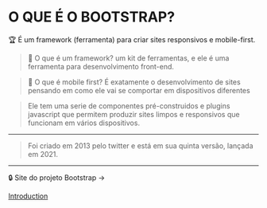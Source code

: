 # O QUE É O BOOTSTRAP?

🏆 É um framework (ferramenta) para criar sites responsivos e mobile-first. 

> 📌 O que é um framework? um kit de ferramentas, e ele é uma ferramenta para desenvolvimento front-end.
> 

> 📌 O que é mobile first? É exatamente o desenvolvimento de sites pensando em como ele vai se comportar em dispositivos diferentes
> 

> Ele tem uma serie de componentes pré-construidos e plugins javascript que permitem produzir sites limpos e responsivos que funcionam em vários dispositivos.
> 

---

> Foi criado em 2013 pelo twitter e está em sua quinta versão, lançada em 2021.
> 

---

🔒 Site do projeto Bootstrap → 

[Introduction](https://getbootstrap.com/docs/5.0/getting-started/introduction/)

































